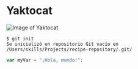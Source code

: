 # Yaktocat

![Image of Yaktocat](https://octodex.github.com/images/yaktocat.png)

```
$ git init
Se inicializó un repositorio Git vacío en /Users/skills/Projects/recipe-repository/.git/
```

``` javascript
var myVar = "¡Hola, mundo!";
```
